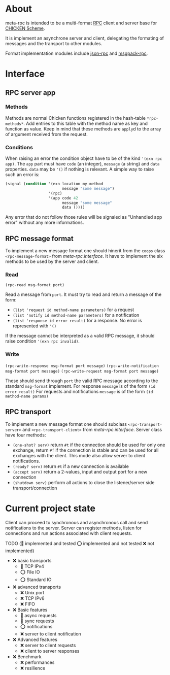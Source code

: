 # About

meta-rpc is intended to be a multi-format [RPC](https://en.wikipedia.org/wiki/Remote_procedure_call)
client and server base for [CHICKEN Scheme](https://call-cc.org).

It is implement an asynchrone server and client, delegating the formating of messages and the transport
to other modules.

Format implementation modules include [json-rpc](https://github.com/lattay/chicken-json-rpc) and
[msgpack-rpc](https://github.com/lattay/chicken-msgpack-rpc).

# Interface

## RPC server app

### Methods

Methods are normal Chicken functions registered in the hash-table
`*rpc-methods*`.
Add entries to this table with the method name as key and function as
value.
Keep in mind that these methods are `apply`d to the array of argument
received from the request.

### Conditions

When raising an error the condition object have to be of the kind `'(exn rpc app)`.
The `app` part must have `code` (an integer), `message` (a string) and `data` properties.
`data` may be `'()` if nothing is relevant.
A simple way to raise such an error is:
```scheme
(signal (condition '(exn location my-method
                         message "some message")
                   '(rpc)
                   '(app code 42
                         message "some message"
                         data ())))
```

Any error that do not follow those rules will be signaled as "Unhandled app error"
without any more informations.

## RPC message format

To implement a new message format one should hinerit from the `coops` class `<rpc-message-format>`
from *meta-rpc.interface*.
It have to implement the six methods to be used by the server and client.

### Read
`(rpc-read msg-format port)`

Read a message from `port`.
It must try to read and return a message of the form:
- `(list 'request id method-name parameters)` for a request
- `(list 'notify id method-name parameters)` for a notification
- `(list 'response id error result)` for a response. No error is represented with `'()`

If the message cannot be interpreted as a valid RPC message, it should raise
condition `'(exn rpc invalid)`.


### Write
`(rpc-write-response msg-format port message)`
`(rpc-write-notification msg-format port message)`
`(rpc-write-request msg-format port message)`

These should send through `port` the valid RPC message according to the standard `msg-format` implement.
For response `message` is of the form `(id error result)`
For requests and notifications `message` is of the form `(id method-name params)`

## RPC transport

To implement a new message format one should subclass `<rpc-transport-server>`
and `<rpc-transport-client>` from *meta-rpc.interface*.
Server class have four methods:
- `(one-shot? serv)` return `#t` if the connection should be used
  for only one exchange, return `#f` if the connection is stable and
  can be used for all exchanges with the client. This mode also allow 
  server to client notifications.
- `(ready? serv)` return `#t` if a new connection is available
- `(accept serv)` return a 2-values, input and output port for
  a new connection
- `(shutdown serv)` perform all actions to close the listener/server side
  transport/connection

# Current project state

Client can proceed to synchronous and asynchronous call and send notifications to the server.
Server can register methods, listen for connections and run actions associated with client requests.

TODO (:100: implemented and tested :o: implemented and not tested :x: not implemented)
- :x: basic transports
    - :100: TCP IPv4
    - :o: File IO
    - :o: Standard IO
- :x: advanced transports
    - :x: Unix port
    - :x: TCP IPv6
    - :x: FIFO
- :x: Basic features
    - :100: async requests
    - :100: sync requests
    - :o: notifications
    - :x: server to client notification
- :x: Advanced features
    - :x: server to client requests
    - :x: client to server responses
- :x: Benchmark
    - :x: performances
    - :x: resilience
